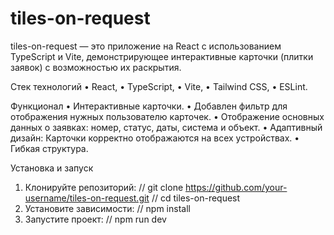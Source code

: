 # tiles-on-request
tiles-on-request — это приложение на React с использованием TypeScript и Vite, 
демонстрирующее интерактивные карточки (плитки заявок) с возможностью их раскрытия.

Стек технологий
•	React,
•	TypeScript,
•	Vite,
•	Tailwind CSS,
•	ESLint.

Функционал
•	Интерактивные карточки.
•	Добавлен фильтр для отображения нужных пользователю карточек.
•	Отображение основных данных о заявках: номер, статус, даты, система и объект.
•	Адаптивный дизайн: Карточки корректно отображаются на всех устройствах.
•	Гибкая структура.

Установка и запуск
1.	Клонируйте репозиторий:
      // git clone https://github.com/your-username/tiles-on-request.git
      // cd tiles-on-request
2.  Установите зависимости:
      // npm install
3.  Запустите проект:
      // npm run dev
```
